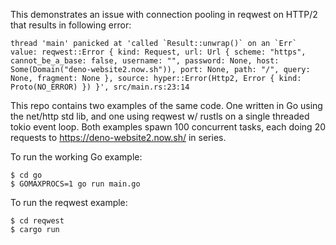 This demonstrates an issue with connection pooling in reqwest on HTTP/2 that
results in following error:

```
thread 'main' panicked at 'called `Result::unwrap()` on an `Err` value: reqwest::Error { kind: Request, url: Url { scheme: "https", cannot_be_a_base: false, username: "", password: None, host: Some(Domain("deno-website2.now.sh")), port: None, path: "/", query: None, fragment: None }, source: hyper::Error(Http2, Error { kind: Proto(NO_ERROR) }) }', src/main.rs:23:14
```

This repo contains two examples of the same code. One written in Go using the
net/http std lib, and one using reqwest w/ rustls on a single threaded tokio
event loop. Both examples spawn 100 concurrent tasks, each doing 20 requests to
https://deno-website2.now.sh/ in series.

To run the working Go example:

```
$ cd go
$ GOMAXPROCS=1 go run main.go
```

To run the reqwest example:

```
$ cd reqwest
$ cargo run
```